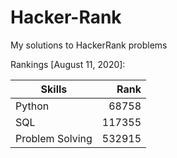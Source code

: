 # Hacker-Rank
My solutions to HackerRank problems

Rankings [August 11, 2020]:

| Skills          | Rank    |
| --------------- | ------: |
| Python          | 68758   |
| SQL             | 117355  |
| Problem Solving | 532915  |